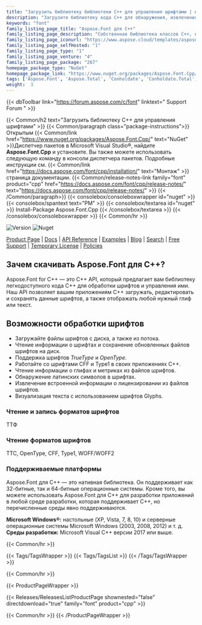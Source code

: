 ```yaml
---
title: "Загрузить библиотеку библиотеки C++ для управления шрифтами | Aspose.Font API"
description: "Загрузите библиотеку кода C++ для обнаружения, извлечения и обработки шрифтов через API. Поддерживает шрифты TrueType, OpenType, CFF и Type1, символы, глифы, лицензирование."
keywords: "font"
family_listing_page_title: "Aspose.Font для C++"
family_listing_page_description: "Собственная библиотека классов C++, которая позволяет манипулировать типами шрифтов, включая шрифты CFF, TTF, TrueType, OpenType и Type1."
family_listing_page_iconurl: "https://www.aspose.cloud/templates/aspose/App_Themes/V3/images/font/272x272/aspose_font-for-cpp.png"
family_listing_page_selfHosted: "1"
family_listing_page_type: "1"
family_listing_page_venture: "4"
family_listing_page_package: "267"
homepage_package_type: "NuGet"
homepage_package_link: "https://www.nuget.org/packages/Aspose.Font.Cpp/"
tags: ['Aspose.Font', 'Aspose.Total', 'Conholdate', 'Conholdate.Total', 'TTF', 'TTC', 'OpenType', 'CFF', 'Type1', 'Font', 'Fonts-API', 'Assembly', 'API', 'Component', 'Font-C++-API', 'C++', 'Glyphs', 'Latin-Fonts', 'C++-Native-Library', 'Windows', 'Visual-C++', 'Microsoft', 'CFF-Font', 'Native', 'C++', 'CPP', 'Library']
weight:  3
---
```


{{< dbToolbar link="https://forum.aspose.com/c/font" linktext=" Support Forum " >}}

{{< Common/h2 text="Загрузить библиотеку C++ для управления шрифтами"  >}}
{{< Common/paragraph class="package-instructions">}}
Открытым
{{< Common/link href="https://www.nuget.org/packages/Aspose.Font.Cpp/" text="NuGet"  >}}Диспетчер пакетов в Microsoft Visual Studio®, найдите <b>Aspose.Font.Cpp</b> и установите. Вы также можете использовать следующую команду в консоли диспетчера пакетов. Подробные инструкции см.
{{< Common/link href="https://docs.aspose.com/font/cpp/installation/" text="Монтаж"  >}}страница документации.
{{< Common/release-notes-link family="font" product="cpp" href="https://docs.aspose.com/font/cpp/release-notes/" text="https://docs.aspose.com/font/cpp/release-notes/"  >}}
{{< /Common/paragraph>}}
{{< consolebox/consoleboxwrapper id="nuget" >}}
       {{< consolebox/spantext text="PM" >}}
       {{< consolebox/textarea id="nuget" >}} Install-Package Aspose.Font.Cpp {{< /consolebox/textarea >}}
{{< /consolebox/consoleboxwrapper >}}
{{< Common/hr >}}

![Version](https://img.shields.io/nuget/v/Aspose.Total) ![Nuget](https://img.shields.io/nuget/dt/Aspose.Total?label=nuget%20downloads)

[Product Page](https://products.aspose.com/total/net/) | [Docs](https://docs.aspose.com/total/net/) | [API Reference](https://reference.aspose.com/) | [Examples](http://aspose.github.io) | [Blog](https://blog.aspose.com/category/total/) | [Search](https://search.aspose.com/) | [Free Support](https://forum.aspose.com/) | [Temporary License](https://purchase.aspose.com/temporary-license) | [Policies](https://purchase.aspose.com/policies)

## Зачем скачивать Aspose.Font для C++?

Aspose.Font for C++ — это C++ API, который предлагает вам библиотеку легкодоступного кода C++ для обработки шрифтов и управления ими. Наш API позволяет вашим приложениям C++ загружать, редактировать и сохранять данные шрифтов, а также отображать любой нужный глиф или текст.

## Возможности обработки шрифтов

- Загружайте файлы шрифтов с диска, а также из потока.
- Чтение информации о шрифтах и сохранение обновленных файлов шрифтов на диск.
- Поддержка шрифтов *TrueType* и *OpenType*.
- Работайте со шрифтами CFF и Type1 в своих приложениях C++.
- Чтение информации о глифах и метриках из файлов шрифтов.
- Обнаружение латинских символов в шрифтах.
- Извлечение встроенной информации о лицензировании из файлов шрифтов.
- Визуализация текста с использованием шрифтов Glyphs.

### Чтение и запись форматов шрифтов

ТТФ

### Чтение форматов шрифтов

ТТС, OpenType, CFF, Type1, WOFF/WOFF2

### Поддерживаемые платформы

Aspose.Font для C++ — это нативная библиотека. Он поддерживает как 32-битные, так и 64-битные операционные системы. Кроме того, вы можете использовать Aspose.Font для C++ для разработки приложений в любой среде разработки, которая поддерживает C++, но перечисленные среды явно поддерживаются.

**Microsoft Windows®:** настольные (XP, Vista, 7, 8, 10) и серверные операционные системы Microsoft Windows (2003, 2008, 2012) и т. д.
**Среды разработки:** Microsoft Visual C++ версии 2017 или выше.

{{< Common/hr >}}

{{< Tags/TagsWrapper >}}
 {{< Tags/TagsList >}}
{{< /Tags/TagsWrapper >}}

{{< Common/hr >}}

{{< ProductPageWrapper >}}
<!-- ReleasesListProductPage-->
   {{< Releases/ReleasesListProductPage shownested="false"  directdownload="true" family="font" product="cpp" >}}
<!-- /ReleasesListProductPage-->
{{< Common/hr >}}
{{< /ProductPageWrapper >}}

